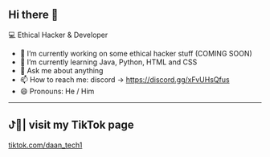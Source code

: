 ## Hi there 👋

💻 Ethical Hacker & Developer


- 🔭 I’m currently working on some ethical hacker stuff (COMING SOON)
- 🌱 I’m currently learning Java, Python, HTML and CSS
- 💬 Ask me about anything
- 📫 How to reach me: discord -> https://discord.gg/xFvUHsQfus
- 😄 Pronouns: He / Him

---

## ꚠ📱| visit my TikTok page
[tiktok.com/daan_tech1](https://www.tiktok.com/@daan_tech1)


